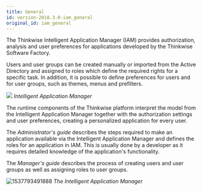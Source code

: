 ```yaml
---
title: General
id: version-2018.3.0-iam_general
original_id: iam_general
---
```


The Thinkwise Intelligent Application Manager (IAM) provides authorization, analysis and user preferences for applications developed by the Thinkwise Software Factory.

Users and user groups can be created manually or imported from the Active Directory and assigned to roles which define the required rights for a specific task. In addition, it is possible to define preferences for users and for user groups, such as themes, menus and prefilters.

![](assets/iam_dev/iam.png)
*Intelligent Application Manager*

The runtime components of the Thinkwise platform interpret the model from the Intelligent Application Manager together with the authorization settings and user preferences, creating a personalized application for every user.

The *Administrator's guide* describes the steps required to make an application available via the Intelligent Application Manager and defines the roles for an application in IAM. This is usually done by a developer as it requires detailed knowledge of the application's functionality.

The *Manager's guide* describes the process of creating users and user groups as well as assigning roles to user groups. 

![1537793491888](assets/sf/1537793491888.png)
*The Intelligent Application Manager*



